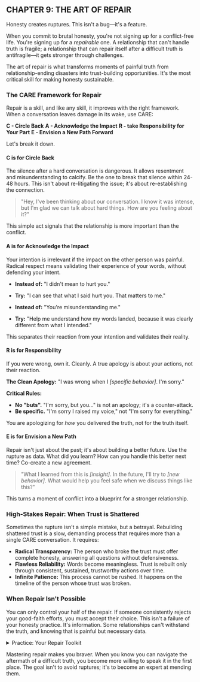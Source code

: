## CHAPTER 9: THE ART OF REPAIR

Honesty creates ruptures. This isn't a bug—it's a feature.

When you commit to brutal honesty, you're not signing up for a conflict-free life. You're signing up for a *repairable* one. A relationship that can't handle truth is fragile; a relationship that can repair itself after a difficult truth is antifragile—it gets stronger through challenges.

The art of repair is what transforms moments of painful truth from relationship-ending disasters into trust-building opportunities. It's the most critical skill for making honesty sustainable.

### The CARE Framework for Repair

Repair is a skill, and like any skill, it improves with the right framework. When a conversation leaves damage in its wake, use CARE:

**C - Circle Back**
**A - Acknowledge the Impact**
**R - take Responsibility for Your Part**
**E - Envision a New Path Forward**

Let's break it down.

#### C is for Circle Back

The silence after a hard conversation is dangerous. It allows resentment and misunderstanding to calcify. Be the one to break that silence within 24-48 hours. This isn't about re-litigating the issue; it's about re-establishing the connection.

> "Hey, I've been thinking about our conversation. I know it was intense, but I'm glad we can talk about hard things. How are you feeling about it?"

This simple act signals that the relationship is more important than the conflict.

#### A is for Acknowledge the Impact

Your intention is irrelevant if the impact on the other person was painful. Radical respect means validating their experience of your words, without defending your intent.

*   **Instead of:** "I didn't mean to hurt you."
*   **Try:** "I can see that what I said hurt you. That matters to me."

*   **Instead of:** "You're misunderstanding me."
*   **Try:** "Help me understand how my words landed, because it was clearly different from what I intended."

This separates their reaction from your intention and validates their reality.

#### R is for Responsibility

If you were wrong, own it. Cleanly. A true apology is about your actions, not their reaction.

**The Clean Apology:** "I was wrong when I _[specific behavior]_. I'm sorry."

**Critical Rules:**
*   **No "buts".** "I'm sorry, but you..." is not an apology; it's a counter-attack.
*   **Be specific.** "I'm sorry I raised my voice," not "I'm sorry for everything."

You are apologizing for *how* you delivered the truth, not for the truth itself.

#### E is for Envision a New Path

Repair isn't just about the past; it's about building a better future. Use the rupture as data. What did you learn? How can you handle this better next time? Co-create a new agreement.

> "What I learned from this is _[insight]_. In the future, I'll try to _[new behavior]_. What would help you feel safe when we discuss things like this?"

This turns a moment of conflict into a blueprint for a stronger relationship.

### High-Stakes Repair: When Trust is Shattered

Sometimes the rupture isn't a simple mistake, but a betrayal. Rebuilding shattered trust is a slow, demanding process that requires more than a single CARE conversation. It requires:

*   **Radical Transparency:** The person who broke the trust must offer complete honesty, answering all questions without defensiveness.
*   **Flawless Reliability:** Words become meaningless. Trust is rebuilt only through consistent, sustained, trustworthy actions over time.
*   **Infinite Patience:** This process cannot be rushed. It happens on the timeline of the person whose trust was broken.

### When Repair Isn't Possible

You can only control your half of the repair. If someone consistently rejects your good-faith efforts, you must accept their choice. This isn't a failure of your honesty practice. It's information. Some relationships can't withstand the truth, and knowing that is painful but necessary data.

<details>
<summary>Practice: Your Repair Toolkit</summary>

**1. The CARE Script**
Think of a recent, unresolved conflict. Quickly script your approach:
- **Circle Back:** What's your opening line to reconnect?
- **Acknowledge:** What impact might your words have had on them?
- **Responsibility:** What specific behavior can you cleanly own?
- **Envision:** What new agreement could you propose for the future?

**2. The Clean Apology Drill**
Think of a small, recent mistake (e.g., you were late, you interrupted someone). Apologize for it cleanly to the person involved using the "I was wrong when I..." formula. Notice how it feels to offer repair without justification.

</details>

Mastering repair makes you braver. When you know you can navigate the aftermath of a difficult truth, you become more willing to speak it in the first place. The goal isn't to avoid ruptures; it's to become an expert at mending them. 